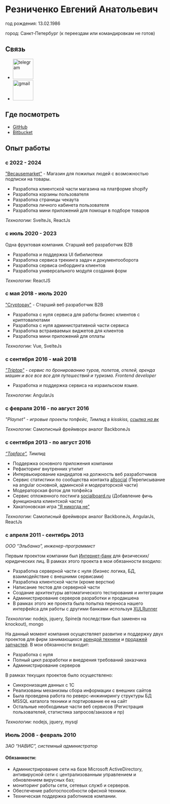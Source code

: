 # Резниченко Евгений Анатольевич

год рождения: 13.02.1986

город: Санкт-Петербург (к переездам или командировкам не готов)

## Связь
- <a href="https://t.me/kusakyky"><img src="https://upload.wikimedia.org/wikipedia/commons/thumb/8/82/Telegram_logo.svg/768px-Telegram_logo.svg.png" width="64" alt="telegram"/></a>
- <a href="mailto:kusakyky@gmail.com"><img src="https://upload.wikimedia.org/wikipedia/commons/thumb/7/7e/Gmail_icon_%282020%29.svg/768px-Gmail_icon_%282020%29.svg.png" width="64" alt="gmail"/></a>
</div>

## Где посмотреть
- [GitHub](https://github.io/zxcabs/)
- [Bitbucket](https://bitbucket.org/zxcabs/)

## Опыт работы

### c 2022 - 2024
["Becausemarket"](https://becausemarket.com/) - Магазин для пожилых людей с возможностью подписки на товары.

- Разработка клиентской части магазина на платформе shopify
- Разработка корзины пользователя
- Разработка страницы чекаута
- Разработка личного кабинета пользователя
- Разработка мини приложений для помощи в подборе товаров

_Технологии:_
SvelteJs, ReactJs

### c июль 2020 - 2023

Одна фруктовая компания. Старший веб разработчик B2B

- Разработка и поддержка UI бибилиотеки
- Разработка сервиса трекинга задач и документооборота
- Разработка сервиса онбординга клиентов
- Разработка универсального модуля создания форм

_Технологии:_
ReactJS

### с мая 2018 - июль 2020

["Cryptopay"](https://business.cryptopay.me/) - Старший веб разработчик B2B 

- Разработка с нуля сервиса для работы бизнес клиентов с криптовалютами
- Разработка с нуля административной части сервиса
- Разработка встраиваемых виджетов для клиентов
- Разработка мини приложений для оплаты

_Технологии:_
Vue, SvelteJs

### с сентября 2016 - май 2018

_["Triptop"](http://trip-top.com/) - сервис по бронированию туров, полетов, отелей, аренда машин и все все все для путешествий и туризма. Frontend developer_

- Разработка и поддержка сервиса на израильском языке.

_Технологии:_
AngularJs

### c февраля 2016 - по август 2016

_"Playnet" - игровые проекты топфейс, Тимлид в kisskiss, [ссылка на вк](https://new.vk.com/ksskssmeow)_

_Технологии:_
Самописный фреймворк аналог BackboneJs

### с сентября 2013 - по август 2016

_[“Topface”](http://topface.com/), Тимлид_

- Поддержка основного приложения компании
- Рефакторинг внутренних утилит
- Интервьюирование кандидатов на должность веб разработчиков
- Сервис статистики по сообщества контакта [allsocial](http://allsocial.ru) (Переписывание на angular основной, админской и модераторской части)
- Модераторская фоток для топфейса
- Сервис отложенного постинга [socialboard.ru](http://socialboard.ru) (Добавление фичь функционала клиентской части)
- Хакатоновская игра ["Я никогда не"](https://vk.com/app5170296)

_Технологии:_
Самописный фреймворк аналог BackboneJs, AngularJs, ReactJs

### с апреля 2011 - сентябрь 2013

_ООО “Эльбанко”, инженер-программист_

Первым проектом компании был [Интернет-банк](http://elbanco.ru) для физических/юридических лиц. В рамках этого проекта в мои обязанности входило:

- Разработка серверной части с нуля (бизнес логика, БД, взаимодействие с внешними сервисами)
- Разработка клиентской части (кроме верстки)
- Написание тестов для серверной части
- Создание архитектуры автоматического тестирования и интеграции
- Администрирование серверов разработки и продакшена
- В рамках этого же проекта была попытка переноса нашего интерфейса для работы с другими банками используя [XULRunner](http://ru.wikipedia.org/wiki/XULRunner)

_Технологии:_
nodejs, jquery, Spine(в последствии был заменен на knockout), mongo

На данный момент компания осуществляет развитие и поддержку двух проектов для фирм занимающихся [арендой техники](http://promtexspb.ru) и [продажей запчастей](http://part-on.ru).
В мои обязанности входит:

- Разработка с нуля
- Полный цикл разработки и внедрения требований заказчика
- Администрирование серверов

В рамках текущих проектов было осуществлено:

- Синхронизация данных с 1С
- Реализованы механизмы сбора информации с внешних сайтов
- Была проведена работа по реверс-инжинирингу структуры БД MSSQL каталога техники и портирование ее на сайт
- Остальные необходимые части веб сервисов (Регистрация пользователей, статистика запросов/заказов и пр)

_Технологии:_
nodejs, jquery, mysql

### Июль 2008 - февраль  2010
_ЗАО “НАВИС”, системный администратор_
#### Обязанности:
- Администрирование сети на базе Microsoft ActiveDirectory, антивирусной сети с централизованным управлением и обновлением вирусных баз;
- мониторинг работы сети, сетевых служб и серверов.
- Обеспечение работоспособности офисной техники.
- Техническая поддержка работников компании.
